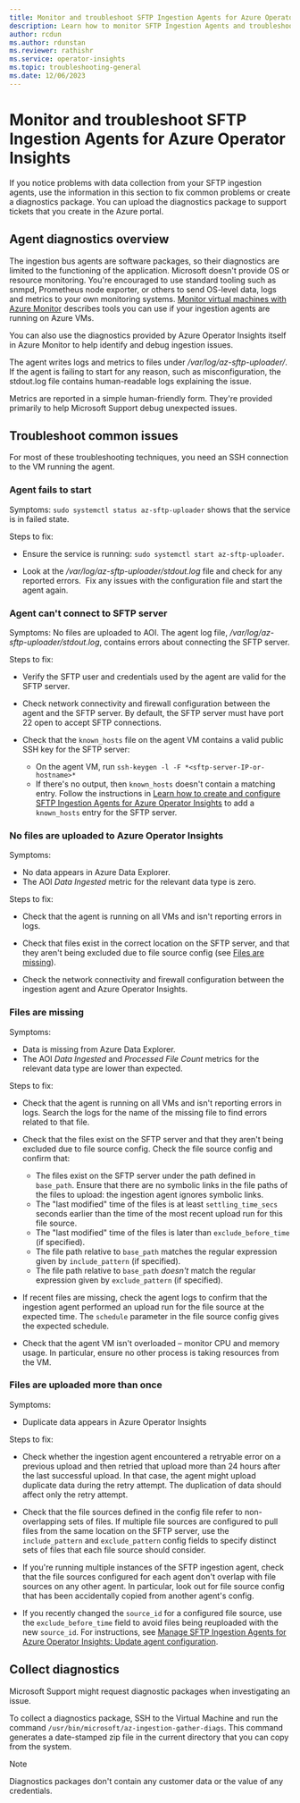 ```yaml
---
title: Monitor and troubleshoot SFTP Ingestion Agents for Azure Operator Insights
description: Learn how to monitor SFTP Ingestion Agents and troubleshoot common issues 
author: rcdun
ms.author: rdunstan
ms.reviewer: rathishr
ms.service: operator-insights
ms.topic: troubleshooting-general
ms.date: 12/06/2023
---
```


# Monitor and troubleshoot SFTP Ingestion Agents for Azure Operator Insights

If you notice problems with data collection from your SFTP ingestion agents, use the information in this section to fix common problems or create a diagnostics package. You can upload the diagnostics package to support tickets that you create in the Azure portal.

## Agent diagnostics overview

The ingestion bus agents are software packages, so their diagnostics are limited to the functioning of the application.  Microsoft doesn't provide OS or resource monitoring. You're encouraged to use standard tooling such as snmpd, Prometheus node exporter, or others to send OS-level data, logs and metrics to your own monitoring systems. [Monitor virtual machines with Azure Monitor](../azure-monitor/vm/monitor-virtual-machine.md) describes tools you can use if your ingestion agents are running on Azure VMs.

You can also use the diagnostics provided by Azure Operator Insights itself in Azure Monitor to help identify and debug ingestion issues.

The agent writes logs and metrics to files under */var/log/az-sftp-uploader/*.  If the agent is failing to start for any reason, such as misconfiguration, the stdout.log file contains human-readable logs explaining the issue.

Metrics are reported in a simple human-friendly form.  They're provided primarily to help Microsoft Support debug unexpected issues.

## Troubleshoot common issues

For most of these troubleshooting techniques, you need an SSH connection to the VM running the agent.

### Agent fails to start

Symptoms: `sudo systemctl status az-sftp-uploader` shows that the service is in failed state.

Steps to fix:

- Ensure the service is running: `sudo systemctl start az-sftp-uploader`.

- Look at the */var/log/az-sftp-uploader/stdout.log* file and check for any reported errors.  Fix any issues with the configuration file and start the agent again.

### Agent can't connect to SFTP server

Symptoms: No files are uploaded to AOI. The agent log file, */var/log/az-sftp-uploader/stdout.log*, contains errors about connecting the SFTP server.

Steps to fix:

- Verify the SFTP user and credentials used by the agent are valid for the SFTP server.

- Check network connectivity and firewall configuration between the agent and the SFTP server. By default, the SFTP server must have port 22 open to accept SFTP connections.

- Check that the `known_hosts` file on the agent VM contains a valid public SSH key for the SFTP server: 
  - On the agent VM, run `ssh-keygen -l -F *<sftp-server-IP-or-hostname>*` 
  - If there's no output, then `known_hosts` doesn't contain a matching entry. Follow the instructions in [Learn how to create and configure SFTP Ingestion Agents for Azure Operator Insights](how-to-install-sftp-agent.md) to add a `known_hosts` entry for the SFTP server.


### No files are uploaded to Azure Operator Insights

Symptoms: 
- No data appears in Azure Data Explorer.
- The AOI *Data Ingested* metric for the relevant data type is zero. 

Steps to fix:

- Check that the agent is running on all VMs and isn't reporting errors in logs.

- Check that files exist in the correct location on the SFTP server, and that they aren't being excluded due to file source config (see [Files are missing](#files-are-missing)).

- Check the network connectivity and firewall configuration between the ingestion agent and Azure Operator Insights.


### Files are missing

Symptoms:
- Data is missing from Azure Data Explorer.
- The AOI *Data Ingested* and *Processed File Count* metrics for the relevant data type are lower than expected. 

Steps to fix:

- Check that the agent is running on all VMs and isn't reporting errors in logs. Search the logs for the name of the missing file to find errors related to that file.

- Check that the files exist on the SFTP server and that they aren't being excluded due to file source config. Check the file source config and confirm that:
  - The files exist on the SFTP server under the path defined in `base_path`. Ensure that there are no symbolic links in the file paths of the files to upload: the ingestion agent ignores symbolic links.
  - The "last modified" time of the files is at least `settling_time_secs` seconds earlier than the time of the most recent upload run for this file source.
  - The "last modified" time of the files is later than `exclude_before_time` (if specified).
  - The file path relative to `base_path` matches the regular expression given by `include_pattern` (if specified).
  - The file path relative to `base_path` *doesn't* match the regular expression given by `exclude_pattern` (if specified).

- If recent files are missing, check the agent logs to confirm that the ingestion agent performed an upload run for the file source at the expected time. The `schedule` parameter in the file source config gives the expected schedule. 

- Check that the agent VM isn't overloaded – monitor CPU and memory usage. In particular, ensure no other process is taking resources from the VM.

### Files are uploaded more than once

Symptoms:
- Duplicate data appears in Azure Operator Insights

Steps to fix:

- Check whether the ingestion agent encountered a retryable error on a previous upload and then retried that upload more than 24 hours after the last successful upload. In that case, the agent might upload duplicate data during the retry attempt. The duplication of data should affect only the retry attempt.

- Check that the file sources defined in the config file refer to non-overlapping sets of files. If multiple file sources are configured to pull files from the same location on the SFTP server, use the `include_pattern` and `exclude_pattern` config fields to specify distinct sets of files that each file source should consider.

- If you're running multiple instances of the SFTP ingestion agent, check that the file sources configured for each agent don't overlap with file sources on any other agent. In particular, look out for file source config that has been accidentally copied from another agent's config.

- If you recently changed the `source_id` for a configured file source, use the `exclude_before_time` field to avoid files being reuploaded with the new `source_id`. For instructions, see [Manage SFTP Ingestion Agents for Azure Operator Insights: Update agent configuration](how-to-manage-sftp-agent.md#update-agent-configuration).

## Collect diagnostics

Microsoft Support might request diagnostic packages when investigating an issue.

To collect a diagnostics package, SSH to the Virtual Machine and run the command `/usr/bin/microsoft/az-ingestion-gather-diags`.  This command generates a date-stamped zip file in the current directory that you can copy from the system.

> [!NOTE]
> Diagnostics packages don't contain any customer data or the value of any credentials.